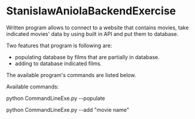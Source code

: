 # StanislawAniolaBackendExercise
Written program allows to connect to a website that contains movies, take indicated movies' data by using built in API and put them to database. 

Two features that program is following are:
- populating database by films that are partially in database.
- adding to database indicated films.

The available program's commands are listed below.


Available commands:

python CommandLineExe.py --populate

python CommandLineExe.py --add "movie name"
